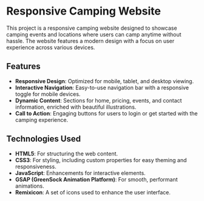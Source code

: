 # Responsive Camping Website

This project is a responsive camping website designed to showcase camping events and locations where users can camp anytime without hassle. The website features a modern design with a focus on user experience across various devices.

## Features

- **Responsive Design**: Optimized for mobile, tablet, and desktop viewing.
- **Interactive Navigation**: Easy-to-use navigation bar with a responsive toggle for mobile devices.
- **Dynamic Content**: Sections for home, pricing, events, and contact information, enriched with beautiful illustrations.
- **Call to Action**: Engaging buttons for users to login or get started with the camping experience.

## Technologies Used

- **HTML5**: For structuring the web content.
- **CSS3**: For styling, including custom properties for easy theming and responsiveness.
- **JavaScript**: Enhancements for interactive elements.
- **GSAP (GreenSock Animation Platform)**: For smooth, performant animations.
- **Remixicon**: A set of icons used to enhance the user interface.

